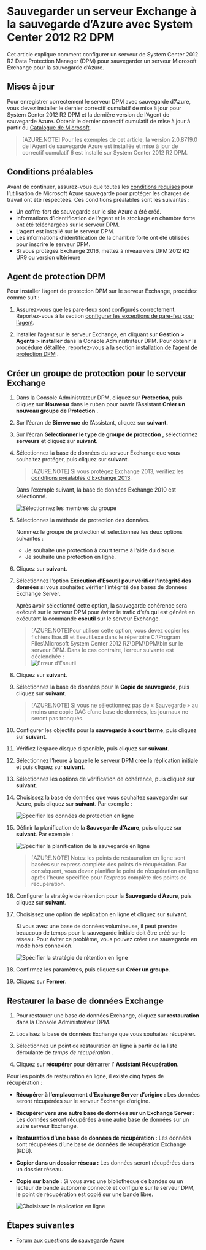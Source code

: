 <properties
    pageTitle="Sauvegarder un serveur de sauvegarde Azure avec System Center 2012 R2 DPM | Microsoft Azure"
    description="Découvrez comment sauvegarder un serveur Exchange à la sauvegarde d’Azure à l’aide de System Center 2012 R2 DPM"
    services="backup"
    documentationCenter=""
    authors="MaanasSaran"
    manager="NKolli1"
    editor=""/>

<tags
    ms.service="backup"
    ms.workload="storage-backup-recovery"
    ms.tgt_pltfrm="na"
    ms.devlang="na"
    ms.topic="article"
    ms.date="08/15/2016"
    ms.author="anuragm;jimpark;delhan;trinadhk;markgal"/>


# <a name="back-up-an-exchange-server-to-azure-backup-with-system-center-2012-r2-dpm"></a>Sauvegarder un serveur Exchange à la sauvegarde d’Azure avec System Center 2012 R2 DPM
Cet article explique comment configurer un serveur de System Center 2012 R2 Data Protection Manager (DPM) pour sauvegarder un serveur Microsoft Exchange pour la sauvegarde d’Azure.  

## <a name="updates"></a>Mises à jour
Pour enregistrer correctement le serveur DPM avec sauvegarde d’Azure, vous devez installer le dernier correctif cumulatif de mise à jour pour System Center 2012 R2 DPM et la dernière version de l’Agent de sauvegarde Azure. Obtenir le dernier correctif cumulatif de mise à jour à partir du [Catalogue de Microsoft](http://catalog.update.microsoft.com/v7/site/Search.aspx?q=System%20Center%202012%20R2%20Data%20protection%20manager).

>[AZURE.NOTE] Pour les exemples de cet article, la version 2.0.8719.0 de l’Agent de sauvegarde Azure est installée et mise à jour de correctif cumulatif 6 est installé sur System Center 2012 R2 DPM.

## <a name="prerequisites"></a>Conditions préalables
Avant de continuer, assurez-vous que toutes les [conditions requises](backup-azure-dpm-introduction.md#prerequisites) pour l’utilisation de Microsoft Azure sauvegarde pour protéger les charges de travail ont été respectées. Ces conditions préalables sont les suivantes :

- Un coffre-fort de sauvegarde sur le site Azure a été créé.
- Informations d’identification de l’agent et le stockage en chambre forte ont été téléchargées sur le serveur DPM.
- L’agent est installé sur le serveur DPM.
- Les informations d’identification de la chambre forte ont été utilisées pour inscrire le serveur DPM.
- Si vous protégez Exchange 2016, mettez à niveau vers DPM 2012 R2 UR9 ou version ultérieure

## <a name="dpm-protection-agent"></a>Agent de protection DPM  
Pour installer l’agent de protection DPM sur le serveur Exchange, procédez comme suit :

1. Assurez-vous que les pare-feux sont configurés correctement. Reportez-vous à la section [configurer les exceptions de pare-feu pour l’agent](https://technet.microsoft.com/library/Hh758204.aspx).

2. Installer l’agent sur le serveur Exchange, en cliquant sur **Gestion > Agents > installer** dans la Console Administrateur DPM. Pour obtenir la procédure détaillée, reportez-vous à la section [installation de l’agent de protection DPM](https://technet.microsoft.com/library/hh758186.aspx?f=255&MSPPError=-2147217396) .

## <a name="create-a-protection-group-for-the-exchange-server"></a>Créer un groupe de protection pour le serveur Exchange

1. Dans la Console Administrateur DPM, cliquez sur **Protection**, puis cliquez sur **Nouveau** dans le ruban pour ouvrir l’Assistant **Créer un nouveau groupe de Protection** .

2. Sur l’écran de **Bienvenue** de l’Assistant, cliquez sur **suivant**.

3. Sur l’écran **Sélectionner le type de groupe de protection** , sélectionnez **serveurs** et cliquez sur **suivant**.

4. Sélectionnez la base de données du serveur Exchange que vous souhaitez protéger, puis cliquez sur **suivant**.

    >[AZURE.NOTE] Si vous protégez Exchange 2013, vérifiez les [conditions préalables d’Exchange 2013](https://technet.microsoft.com/library/dn751029.aspx).

    Dans l’exemple suivant, la base de données Exchange 2010 est sélectionné.

    ![Sélectionnez les membres du groupe](./media/backup-azure-backup-exchange-server/select-group-members.png)

5. Sélectionnez la méthode de protection des données.

    Nommez le groupe de protection et sélectionnez les deux options suivantes :

    - Je souhaite une protection à court terme à l’aide du disque.
    - Je souhaite une protection en ligne.

6. Cliquez sur **suivant**.

7. Sélectionnez l’option **Exécution d’Eseutil pour vérifier l’intégrité des données** si vous souhaitez vérifier l’intégrité des bases de données Exchange Server.

    Après avoir sélectionné cette option, la sauvegarde cohérence sera exécuté sur le serveur DPM pour éviter le trafic d’e/s qui est généré en exécutant la commande **eseutil** sur le serveur Exchange.

    >[AZURE.NOTE]Pour utiliser cette option, vous devez copier les fichiers Ese.dll et Eseutil.exe dans le répertoire C:\Program Files\Microsoft System Center 2012 R2\DPM\DPM\bin sur le serveur DPM. Dans le cas contraire, l’erreur suivante est déclenchée :  
    ![Erreur d’Eseutil](./media/backup-azure-backup-exchange-server/eseutil-error.png)

8. Cliquez sur **suivant**.

9. Sélectionnez la base de données pour la **Copie de sauvegarde**, puis cliquez sur **suivant**.

    >[AZURE.NOTE] Si vous ne sélectionnez pas de « Sauvegarde » au moins une copie DAG d’une base de données, les journaux ne seront pas tronqués.

10. Configurer les objectifs pour la **sauvegarde à court terme**, puis cliquez sur **suivant**.

11. Vérifiez l’espace disque disponible, puis cliquez sur **suivant**.

12. Sélectionnez l’heure à laquelle le serveur DPM crée la réplication initiale et puis cliquez sur **suivant**.

13. Sélectionnez les options de vérification de cohérence, puis cliquez sur **suivant**.

14. Choisissez la base de données que vous souhaitez sauvegarder sur Azure, puis cliquez sur **suivant**. Par exemple :

    ![Spécifier les données de protection en ligne](./media/backup-azure-backup-exchange-server/specify-online-protection-data.png)

15. Définir la planification de la **Sauvegarde d’Azure**, puis cliquez sur **suivant**. Par exemple :

    ![Spécifier la planification de la sauvegarde en ligne](./media/backup-azure-backup-exchange-server/specify-online-backup-schedule.png)

    >[AZURE.NOTE] Notez les points de restauration en ligne sont basées sur express complète des points de récupération. Par conséquent, vous devez planifier le point de récupération en ligne après l’heure spécifiée pour l’express complète des points de récupération.

16. Configurer la stratégie de rétention pour la **Sauvegarde d’Azure**, puis cliquez sur **suivant**.

17. Choisissez une option de réplication en ligne et cliquez sur **suivant**.

    Si vous avez une base de données volumineuse, il peut prendre beaucoup de temps pour la sauvegarde initiale doit être créé sur le réseau. Pour éviter ce problème, vous pouvez créer une sauvegarde en mode hors connexion.  

    ![Spécifier la stratégie de rétention en ligne](./media/backup-azure-backup-exchange-server/specify-online-retention-policy.png)

18. Confirmez les paramètres, puis cliquez sur **Créer un groupe**.

19. Cliquez sur **Fermer**.

## <a name="recover-the-exchange-database"></a>Restaurer la base de données Exchange

1. Pour restaurer une base de données Exchange, cliquez sur **restauration** dans la Console Administrateur DPM.

2. Localisez la base de données Exchange que vous souhaitez récupérer.

3. Sélectionnez un point de restauration en ligne à partir de la liste déroulante de *temps de récupération* .

4. Cliquez sur **récupérer** pour démarrer l' **Assistant Récupération**.

Pour les points de restauration en ligne, il existe cinq types de récupération :

- **Récupérer à l’emplacement d’Exchange Server d’origine :** Les données seront récupérées sur le serveur Exchange d’origine.
- **Récupérer vers une autre base de données sur un Exchange Server :** Les données seront récupérées à une autre base de données sur un autre serveur Exchange.
- **Restauration d’une base de données de récupération :** Les données sont récupérées d’une base de données de récupération Exchange (RDB).
- **Copier dans un dossier réseau :** Les données seront récupérées dans un dossier réseau.
- **Copie sur bande :** Si vous avez une bibliothèque de bandes ou un lecteur de bande autonome connecté et configuré sur le serveur DPM, le point de récupération est copié sur une bande libre.

    ![Choisissez la réplication en ligne](./media/backup-azure-backup-exchange-server/choose-online-replication.png)

## <a name="next-steps"></a>Étapes suivantes

- [Forum aux questions de sauvegarde Azure](backup-azure-backup-faq.md)
